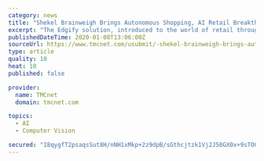 ```yaml
---
category: news
title: "Shekel Brainweigh Brings Autonomous Shopping, AI Retail Breakthroughs to NRF 2020 Vision"
excerpt: "The Edgify solution, introduced to the world of retail through Shekel, allows retailers to start using computer vision-based checkout processes without the hassle of new infrastructure or any privacy concerns involved with cloud-based training. The Edgify Framework reduces near 95% of time at till and increases the accuracy of product ..."
publishedDateTime: 2020-01-08T13:06:00Z
sourceUrl: https://www.tmcnet.com/usubmit/-shekel-brainweigh-brings-autonomous-shopping-ai-retail-breakthroughs-/2020/01/08/9078219.htm
type: article
quality: 10
heat: 10
published: false

provider:
  name: TMCnet
  domain: tmcnet.com

topics:
  - AI
  - Computer Vision

secured: "I8qygfT2psaqsSut8H/nNH1xMkp+2z9dpB/sGthcjtzk1Vj2J50GX0x+9sTOCtu9e//x18ArR8UQMPAlBv1J0hc+RKbtAFN66jeYNPBCE+7A2RE1DiyYvvNLGe1Msp/dox47YIFDkM7oqEmAk5B5Ic15K7GHfuhhNM5053lVbOFp8TTwkHZW3E65uu7NkJEkkzLsgL9v2eiOcEiR4RSHPkDQz6fAAZfTYw4F1JgaZYXHt4oPHBahT++U1JUfhI5ubNbMofpE7rpCnX34yYyTSA==;W3qMt3XM9c7+gplqQcLbOw=="
---
```


